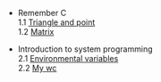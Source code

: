- Remember C  
    1.1 [Triangle and point](https://github.com/stanislaushimovolos/MIPT_programming_tasks/tree/master/TriangleAndPoint)<br />
    1.2 [Matrix](https://github.com/stanislaushimovolos/MIPT_programming_tasks/tree/master/Matrix)
    
- Introduction to system programming     
    2.1 [Environmental variables](https://github.com/stanislaushimovolos/MIPT_programming_tasks/tree/master/environmentVars)<br />
    2.2 [My wc](https://github.com/stanislaushimovolos/MIPT_programming_tasks/tree/master/myvc)
